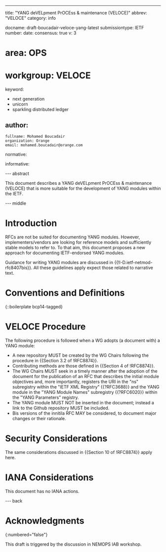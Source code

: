 ---
title: "YANG deVELpment PrOCEss & maintenance (VELOCE)"
abbrev: "VELOCE"
category: info

docname: draft-boucadair-veloce-yang-latest
submissiontype: IETF
number:
date:
consensus: true
v: 3
# area: OPS
# workgroup: VELOCE
keyword:
 - next generation
 - unicorn
 - sparkling distributed ledger

author:
 -
    fullname: Mohamed Boucadair
    organization: Orange
    email: mohamed.boucadair@orange.com

normative:

informative:


--- abstract

This document describes a YANG deVELpment PrOCEss & maintenance (VELOCE) that is more suitable for the development of YANG modules within the IETF.

--- middle

# Introduction

RFCs are not be suited for documenting YANG modules. However, implementers/vendors are looking for reference models and sufficiently stable models to refer to. To that aim, this document proposes a new approach for documenting IETF-endorsed YANG modules.

Guidance for writing  YANG modules are discussed in {{!I-D.ietf-netmod-rfc8407bis}}. All these guidelines apply expect those related to narrative text.

# Conventions and Definitions

{::boilerplate bcp14-tagged}

# VELOCE Procedure

The following procedure is followed when a WG adopts (a document with) a YANG module:

* A new repository MUST be created by the WG Chairs following the procedure in {{Section 3.2 of !RFC8874}}.
* Contributing methods are those defined in {{Section 4 of !RFC8874}}.
* The WG Chairs MUST seek in a timely manner after the adoption of the document for the publication of an RFC that describes the initial module objectives and, more importantly, registers the URI in the "ns" subregistry within the "IETF XML Registry" {{?RFC3688}} and the YANG module in the "YANG Module Names" subregistry {{?RFC6020}} within the "YANG Parameters" registry.
* The YANG module MUST NOT be inserted in the document; instead a link to the Github repository MUST be included.
* Bis versions of the innitila RFC MAY be considered, to document major changes or their rationale.

# Security Considerations

The same considerations discussed in {{Section 10 of !RFC8874}} apply here.

# IANA Considerations

This document has no IANA actions.

--- back

# Acknowledgments
{:numbered="false"}

This draft is triggered by the discussion in NEMOPS IAB workshop.
